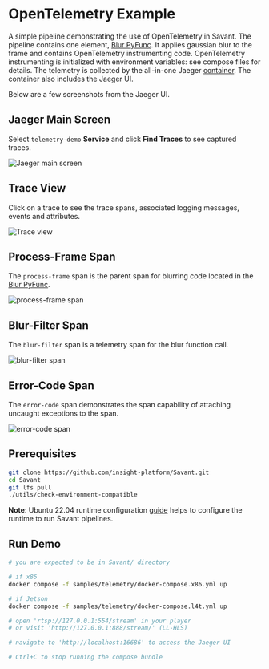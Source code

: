 # OpenTelemetry Example

A simple pipeline demonstrating the use of OpenTelemetry in Savant. The pipeline contains one element, [Blur PyFunc](blur.py). It applies gaussian blur to the frame and contains OpenTelemetry instrumenting code. OpenTelemetry instrumenting is initialized with environment variables: see compose files for details. The telemetry is collected by the all-in-one Jaeger [container](https://www.jaegertracing.io/docs/1.48/getting-started/#all-in-one). The container also includes the Jaeger UI.

Below are a few screenshots from the Jaeger UI.

## Jaeger Main Screen

Select `telemetry-demo` **Service** and click **Find Traces** to see captured traces.

![Jaeger main screen](assets/00-main.png)

## Trace View

Click on a trace to see the trace spans, associated logging messages, events and attributes.

![Trace view](assets/01-trace.png)

## Process-Frame Span

The `process-frame` span is the parent span for blurring code located in the [Blur PyFunc](blur.py).

![process-frame span](assets/02-process-frame.png)

## Blur-Filter Span

The `blur-filter` span is a telemetry span for the blur function call.
 
![blur-filter span](assets/03-blur-filter.png)

## Error-Code Span

The `error-code` span demonstrates the span capability of attaching uncaught exceptions to the span.

![error-code span](assets/04-error-code.png)

## Prerequisites

```bash
git clone https://github.com/insight-platform/Savant.git
cd Savant
git lfs pull
./utils/check-environment-compatible
```

**Note**: Ubuntu 22.04 runtime configuration [guide](https://insight-platform.github.io/Savant/develop/getting_started/0_configure_prod_env.html) helps to configure the runtime to run Savant pipelines.

## Run Demo

```bash
# you are expected to be in Savant/ directory

# if x86
docker compose -f samples/telemetry/docker-compose.x86.yml up

# if Jetson
docker compose -f samples/telemetry/docker-compose.l4t.yml up

# open 'rtsp://127.0.0.1:554/stream' in your player
# or visit 'http://127.0.0.1:888/stream/' (LL-HLS)

# navigate to 'http://localhost:16686' to access the Jaeger UI

# Ctrl+C to stop running the compose bundle
```
